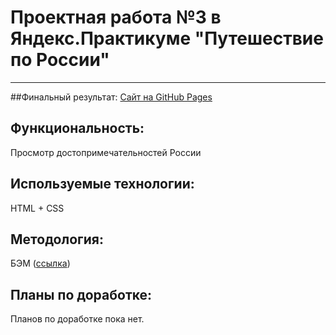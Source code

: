 # Проектная работа №3 в Яндекс.Практикуме "Путешествие по России"
____________________

##Финальный результат:
[Сайт на GitHub Pages](https://ru.bem.info/methodology/)

## Функциональность:
Просмотр достопримечательностей России

## Используемые технологии:
HTML + CSS

## Методология:
БЭМ ([ссылка](https://ru.bem.info/methodology/))

## Планы по доработке:
Планов по доработке пока нет.